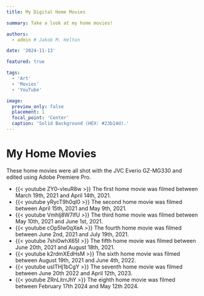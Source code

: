 ```yaml
---
title: My Digital Home Movies

summary: Take a look at my home movies!

authors:
  - admin # Jakob M. Helton

date: '2024-11-13'

featured: true

tags:
  - 'Art'
  - 'Movies'
  - 'YouTube'

image:
  preview_only: false
  placement: 1
  focal_point: 'Center'
  caption: 'Solid Background (HEX: #23b14d).'
---
```


# My Home Movies

These home movies were all shot with the JVC Everio GZ-MG330 and edited using Adobe Premiere Pro. 

- {{< youtube ZY0-vleuR8w >}} The first home movie was filmed between March 19th, 2021 and April 14th, 2021.
- {{< youtube yRycT9h0qI0 >}} The second home movie was filmed between April 15th, 2021 and May 9th, 2021.
- {{< youtube Vmhlj8W7ifU >}} The third home movie was filmed between May 10th, 2021 and June 1st, 2021.
- {{< youtube cOp5Iw0qXeA >}} The fourth home movie was filmed between June 2nd, 2021 and July 19th, 2021.
- {{< youtube 7shi0whX65I >}} The fifth home movie was filmed between June 20th, 2021 and August 18th, 2021.
- {{< youtube k2rdmXEdHsM >}} The sixth home movie was filmed between August 19th, 2021 and June 4th, 2022.
- {{< youtube usITHj1bCgY >}} The seventh home movie was filmed between June 20th 2022 and April 12th, 2023.
- {{< youtube ZRnLitrrJhY >}} The eighth home movie was filmed between February 17th 2024 and May 12th 2024.
